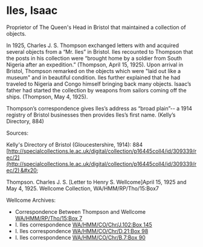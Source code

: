 # Iles, Isaac

Proprietor of The Queen's Head in Bristol that maintained a collection of objects. &#x20;

&#x20;In 1925, Charles J. S. Thompson exchanged letters with and acquired several objects from a “Mr. Iles” in Bristol. Iles recounted to Thompson that the posts in his collection were “brought home by a soldier from South Nigeria after an expedition.” (Thompson, April 15, 1925).  Upon arrival in Bristol, Thompson remarked on the objects which were "laid out like a museum" and in beautiful condition. Iles further explained that he had traveled to Nigeria and Congo himself bringing back many objects. Isaac’s father had started the collection by weapons from sailors coming off the ships. (Thompson, May 4, 1925).  &#x20;

Thompson’s correspondence gives Iles’s address as “broad plain”-- a 1914 registry of Bristol businesses then provides Iles’s first name. (Kelly’s Directory, 884)&#x20;

Sources:&#x20;

Kelly's Directory of Bristol (Gloucestershire, 1914): 884 [http://specialcollections.le.ac.uk/digital/collection/p16445coll4/id/309339/rec/2](http://specialcollections.le.ac.uk/digital/collection/p16445coll4/id/309339/rec/2) &#x20;

Thompson. Charles J. S. \[Letter to Henry S. Wellcome]April 15, 1925 and May 4, 1925. Wellcome Collection, WA/HMM/RP/Tho/15:Box7  &#x20;

&#x20;

Wellcome Archives:&#x20;

* Correspondence Between Thompson and Wellcome [WA/HMM/RP/Tho/15:Box 7](https://wellcomelibrary.org/item/b1851182x)&#x20;
* I. Iles correspondence [WA/HMM/CO/Chr/J.102:Box 145](https://wellcomelibrary.org/item/b18524138)&#x20;
* I. Iles correspondence [WA/HMM/CO/Chr/D.21:Box 98](ttps://wellcomelibrary.org/item/b1855491x)&#x20;
* I. Iles correspondence [WA/HMM/CO/Chr/B.7:Box 90](https://wellcomelibrary.org/item/b1977090x)
